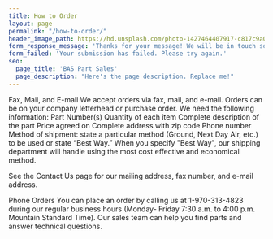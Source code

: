 ```yaml
---
title: How to Order
layout: page
permalink: "/how-to-order/"
header_image_path: https://hd.unsplash.com/photo-1427464407917-c817c9a0a6f6
form_response_message: 'Thanks for your message! We will be in touch soon.'
form_failed: 'Your submission has failed. Please try again.'
seo:
  page_title: 'BAS Part Sales'
  page_description: "Here's the page description. Replace me!"
---
```

Fax, Mail, and E-mail
We accept orders via fax, mail, and e-mail. Orders can be on your company letterhead or purchase order. We need the following information:
Part Number(s)
Quantity of each item
Complete description of the part
Price agreed on
Complete address with zip code
Phone number
Method of shipment: state a particular method (Ground, Next Day Air, etc.) to be used or state “Best Way.” When you specify "Best Way", our shipping department will handle using the most cost effective and economical method.

See the Contact Us page for our mailing address, fax number, and e-mail address.

Phone Orders
You can place an order by calling us at 1-970-313-4823 during our regular business hours (Monday- Friday 7:30 a.m. to 4:00 p.m. Mountain Standard Time). Our sales team can help you find parts and answer technical questions.
